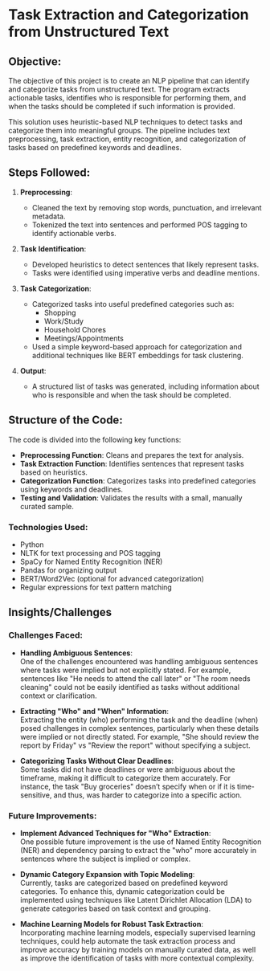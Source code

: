 # Task Extraction and Categorization from Unstructured Text

## Objective:
The objective of this project is to create an NLP pipeline that can identify and categorize tasks from unstructured text. The program extracts actionable tasks, identifies who is responsible for performing them, and when the tasks should be completed if such information is provided.

This solution uses heuristic-based NLP techniques to detect tasks and categorize them into meaningful groups. The pipeline includes text preprocessing, task extraction, entity recognition, and categorization of tasks based on predefined keywords and deadlines.

## Steps Followed:
1. **Preprocessing**: 
   - Cleaned the text by removing stop words, punctuation, and irrelevant metadata.
   - Tokenized the text into sentences and performed POS tagging to identify actionable verbs.

2. **Task Identification**:
   - Developed heuristics to detect sentences that likely represent tasks.
   - Tasks were identified using imperative verbs and deadline mentions.

3. **Task Categorization**:
   - Categorized tasks into useful predefined categories such as:
     - Shopping
     - Work/Study
     - Household Chores
     - Meetings/Appointments
   - Used a simple keyword-based approach for categorization and additional techniques like BERT embeddings for task clustering.
   
4. **Output**:
   - A structured list of tasks was generated, including information about who is responsible and when the task should be completed.

## Structure of the Code:
The code is divided into the following key functions:
- **Preprocessing Function**: Cleans and prepares the text for analysis.
- **Task Extraction Function**: Identifies sentences that represent tasks based on heuristics.
- **Categorization Function**: Categorizes tasks into predefined categories using keywords and deadlines.
- **Testing and Validation**: Validates the results with a small, manually curated sample.

### Technologies Used:
- Python
- NLTK for text processing and POS tagging
- SpaCy for Named Entity Recognition (NER)
- Pandas for organizing output
- BERT/Word2Vec (optional for advanced categorization)
- Regular expressions for text pattern matching

## Insights/Challenges

### Challenges Faced:
- **Handling Ambiguous Sentences**:  
  One of the challenges encountered was handling ambiguous sentences where tasks were implied but not explicitly stated. For example, sentences like "He needs to attend the call later" or "The room needs cleaning" could not be easily identified as tasks without additional context or clarification.

- **Extracting "Who" and "When" Information**:  
  Extracting the entity (who) performing the task and the deadline (when) posed challenges in complex sentences, particularly when these details were implied or not directly stated. For example, "She should review the report by Friday" vs "Review the report" without specifying a subject.

- **Categorizing Tasks Without Clear Deadlines**:  
  Some tasks did not have deadlines or were ambiguous about the timeframe, making it difficult to categorize them accurately. For instance, the task "Buy groceries" doesn’t specify when or if it is time-sensitive, and thus, was harder to categorize into a specific action.

### Future Improvements:
- **Implement Advanced Techniques for "Who" Extraction**:  
  One possible future improvement is the use of Named Entity Recognition (NER) and dependency parsing to extract the "who" more accurately in sentences where the subject is implied or complex.

- **Dynamic Category Expansion with Topic Modeling**:  
  Currently, tasks are categorized based on predefined keyword categories. To enhance this, dynamic categorization could be implemented using techniques like Latent Dirichlet Allocation (LDA) to generate categories based on task context and grouping.

- **Machine Learning Models for Robust Task Extraction**:  
  Incorporating machine learning models, especially supervised learning techniques, could help automate the task extraction process and improve accuracy by training models on manually curated data, as well as improve the identification of tasks with more contextual complexity.
